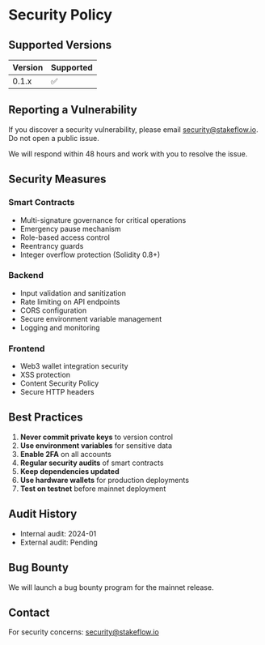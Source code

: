 # Security Policy

## Supported Versions

| Version | Supported          |
| ------- | ------------------ |
| 0.1.x   | :white_check_mark: |

## Reporting a Vulnerability

If you discover a security vulnerability, please email security@stakeflow.io. Do not open a public issue.

We will respond within 48 hours and work with you to resolve the issue.

## Security Measures

### Smart Contracts

- Multi-signature governance for critical operations
- Emergency pause mechanism
- Role-based access control
- Reentrancy guards
- Integer overflow protection (Solidity 0.8+)

### Backend

- Input validation and sanitization
- Rate limiting on API endpoints
- CORS configuration
- Secure environment variable management
- Logging and monitoring

### Frontend

- Web3 wallet integration security
- XSS protection
- Content Security Policy
- Secure HTTP headers

## Best Practices

1. **Never commit private keys** to version control
2. **Use environment variables** for sensitive data
3. **Enable 2FA** on all accounts
4. **Regular security audits** of smart contracts
5. **Keep dependencies updated**
6. **Use hardware wallets** for production deployments
7. **Test on testnet** before mainnet deployment

## Audit History

- Internal audit: 2024-01
- External audit: Pending

## Bug Bounty

We will launch a bug bounty program for the mainnet release.

## Contact

For security concerns: security@stakeflow.io

